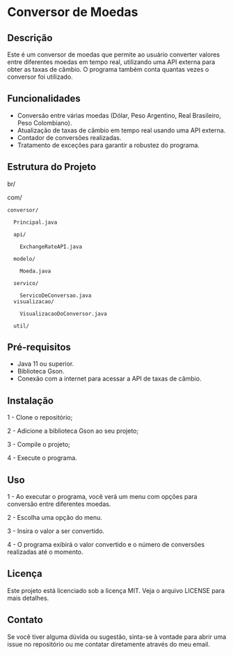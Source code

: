 # Conversor de Moedas

## Descrição

Este é um conversor de moedas que permite ao usuário converter valores entre diferentes moedas em tempo real, utilizando uma API externa para obter as taxas de câmbio. O programa também conta quantas vezes o conversor foi utilizado.

## Funcionalidades

- Conversão entre várias moedas (Dólar, Peso Argentino, Real Brasileiro, Peso Colombiano).
- Atualização de taxas de câmbio em tempo real usando uma API externa.
- Contador de conversões realizadas.
- Tratamento de exceções para garantir a robustez do programa.

## Estrutura do Projeto
br/

  com/
  
    conversor/
    
      Principal.java
      
      api/
      
        ExchangeRateAPI.java
        
      modelo/
      
        Moeda.java
        
      servico/
      
        ServicoDeConversao.java
      visualizacao/
      
        VisualizacaoDoConversor.java
        
      util/
        
## Pré-requisitos
- Java 11 ou superior.
- Biblioteca Gson.
- Conexão com a internet para acessar a API de taxas de câmbio.

## Instalação
1 - Clone o repositório;

2 - Adicione a biblioteca Gson ao seu projeto;

3 - Compile o projeto;

4 - Execute o programa.

## Uso
1 - Ao executar o programa, você verá um menu com opções para conversão entre diferentes moedas.

2 - Escolha uma opção do menu.

3 - Insira o valor a ser convertido.

4 - O programa exibirá o valor convertido e o número de conversões realizadas até o momento.

## Licença
Este projeto está licenciado sob a licença MIT. Veja o arquivo LICENSE para mais detalhes.

## Contato
Se você tiver alguma dúvida ou sugestão, sinta-se à vontade para abrir 
uma issue no repositório ou me contatar diretamente através do meu email.

